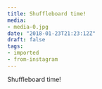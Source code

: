 ```yaml
---
title: Shuffleboard time!
media:
- media-0.jpg
date: "2018-01-23T21:23:12Z"
draft: false
tags:
- imported
- from-instagram
---
```

Shuffleboard time\!
